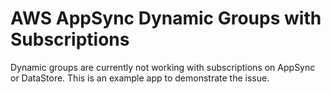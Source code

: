 # AWS AppSync Dynamic Groups with Subscriptions
Dynamic groups are currently not working with subscriptions on AppSync or DataStore. This is an example app to demonstrate the issue.
